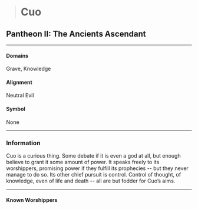 ># Cuo

## Pantheon II: The Ancients Ascendant

***

#### Domains 

Grave, Knowledge

#### Alignment

Neutral Evil

#### Symbol

None

***

### Information

Cuo is a curious thing. Some debate if it is even a god at all, but enough believe to grant it some amount of power. It speaks freely to its worshippers, promising power if they fulfill its prophecies -- but they never manage to do so. Its other chief pursuit is control. Control of thought, of knowledge, even of life and death -- all are but fodder for Cuo’s aims.

***

#### Known Worshippers
